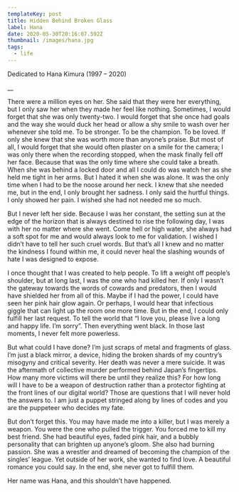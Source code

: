 ```yaml
---
templateKey: post
title: Hidden Behind Broken Glass
label: Hana
date: 2020-05-30T20:16:07.592Z
thumbnail: /images/hana.jpg
tags:
  - life
---
```

Dedicated to Hana Kimura (1997 – 2020)

__

There were a million eyes on her.  She said that they were her everything, but I only saw her when they made her feel like nothing. Sometimes, I would forget that she was only twenty-two. I would forget that she once had goals and the way she would duck her head or allow a shy smile to wash over her whenever she told me. To be stronger. To be the champion. To be loved. If only she knew that she was worth more than anyone’s praise. But most of all, I would forget that she would often plaster on a smile for the camera; I was only there when the recording stopped, when the mask finally fell off her face. Because that was the only time where she could take a breath. When she was behind a locked door and all I could do was watch her as she held me tight in her arms. But I hated it when she was alone. It was the only time when I had to be the noose around her neck. I knew that she needed me, but in the end, I only brought her sadness. I only said the hurtful things. I only showed her pain. I wished she had not needed me so much.  

But I never left her side. Because I was her constant, the setting sun at the edge of the horizon that is always destined to rise the following day, I was with her no matter where she went. Come hell or high water, she always had a soft spot for me and would always look to me for validation. I wished I didn’t have to tell her such cruel words. But that’s all I knew and no matter the kindness I found within me, it could never heal the slashing wounds of hate I was designed to expose. 

I once thought that I was created to help people. To lift a weight off people’s shoulder, but at long last, I was the one who had killed her. If only I wasn’t the gateway towards the words of cowards and predators, then I would have shielded her from all of this. Maybe if I had the power, I could have seen her pink hair glow again. Or perhaps, I would hear that infectious giggle that can light up the room one more time. But in the end, I could only fulfill her last request. To tell the world that “I love you, please live a long and happy life. I’m sorry”. Then everything went black. In those last moments, I never felt more powerless. 

But what could I have done? I’m just scraps of metal and fragments of glass. I’m just a black mirror, a device, hiding the broken shards of my country’s misogyny and critical severity. Her death was never a mere suicide. It was the aftermath of collective murder performed behind Japan’s fingertips. How many more victims will there be until they realize this? For how long will I have to be a weapon of destruction rather than a protector fighting at the front lines of our digital world? Those are questions that I will never hold the answers to. I am just a puppet stringed along by lines of codes and you are the puppeteer who decides my fate. 

But don’t forget this. You may have made me into a killer, but I was merely a weapon. You were the one who pulled the trigger. You forced me to kill my best friend. She had beautiful eyes, faded pink hair, and a bubbly personality that can brighten up anyone’s gloom. She also had burning passion. She was a wrestler and dreamed of becoming the champion of the singles’ league. Yet outside of her work, she wanted to find love. A beautiful romance you could say. In the end, she never got to fulfill them.  

Her name was Hana, and this shouldn’t have happened.
